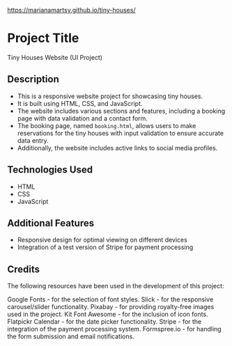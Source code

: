 https://marianamartsy.github.io/tiny-houses/

# Project Title

Tiny Houses Website (UI Project) 

## Description

- This is a responsive website project for showcasing tiny houses. 
- It is built using HTML, CSS, and JavaScript. 
- The website includes various sections and features, including a booking page with data validation and a contact form. 
- The booking page, named `booking.html`, allows users to make reservations for the tiny houses with input validation to ensure accurate data entry. 
- Additionally, the website includes active links to social media profiles.

## Technologies Used

- HTML
- CSS
- JavaScript

## Additional Features

- Responsive design for optimal viewing on different devices
- Integration of a test version of Stripe for payment processing

## Credits

The following resources have been used in the development of this project:

Google Fonts - for the selection of font styles.
Slick - for the responsive carousel/slider functionality.
Pixabay - for providing royalty-free images used in the project.
Kit Font Awesome - for the inclusion of icon fonts.
Flatpickr Calendar - for the date picker functionality.
Stripe - for the integration of the payment processing system.
Formspree.io - for handling the form submission and email notifications.







